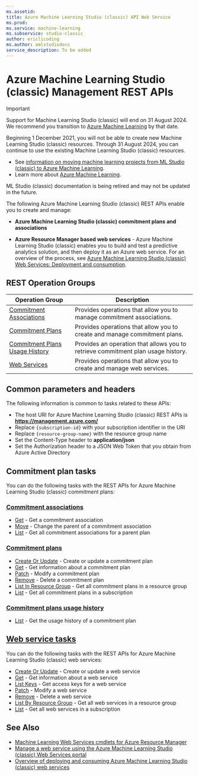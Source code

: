 ```yaml
---
ms.assetid: 
title: Azure Machine Learning Studio (classic) API Web Service
ms.prod: 
ms.service: machine-learning
ms.subservice: studio-classic
author: ericlicoding
ms.author: amlstudiodocs
service_description: To be added
---
```


# Azure Machine Learning Studio (classic) Management REST APIs

<!-- Deprecation notice for Machine Learning Studio (classic) docs
-->

> [!IMPORTANT]
> Support for Machine Learning Studio (classic) will end on 31 August 2024. We recommend you transition to [Azure Machine Learning](https://azure.microsoft.com/services/machine-learning/) by that date.
>
> Beginning 1 December 2021, you will not be able to create new Machine Learning Studio (classic) resources. Through 31 August 2024, you can continue to use the existing Machine Learning Studio (classic) resources.  
> 
> -	See [information on moving machine learning projects from ML Studio (classic) to Azure Machine Learning](/azure/machine-learning/migrate-overview). 
> -	Learn more about [Azure Machine Learning](/azure/machine-learning/overview-what-is-azure-machine-learning).
> 
> ML Studio (classic) documentation is being retired and may not be updated in the future.

The following Azure Machine Learning Studio (classic) REST APIs enable you to create and manage:

- **Azure Machine Learning Studio (classic) commitment plans and associations**

- **Azure Resource Manager based web services** - Azure Machine Learning Studio (classic) enables you to build and test a predictive analytics solution, and then deploy it as an Azure web service. 
For an overview of the process, see [Azure Machine Learning Studio (classic) Web Services: Deployment and consumption](/azure/machine-learning/studio/deploy-consume-web-service-guide).


## REST Operation Groups

| Operation Group | Description |
|-----------------|-------------|
|  [Commitment Associations](/rest/api/machinelearning/commitmentassociations) | Provides operations that allow you to manage commitment associations. |
|  [Commitment Plans](/rest/api/machinelearning/commitmentplans) | Provides operations that allow you to create and manage commitment plans. |
|  [Commitment Plans Usage History](/rest/api/machinelearning/usagehistory) | Provides an operation that allows you to retrieve commitment plan usage history. |
|  [Web Services](/rest/api/machinelearning/webservices) | Provides operations that allow you to create and manage web services. |

## Common parameters and headers

The following information is common to tasks related to these APIs:

- The host URI for Azure Machine Learning Studio (classic) REST APIs is **https://management.azure.com/**
- Replace `{subscription-id}` with your subscription identifier in the URI
- Replace `{resource-group-name}` with the resource group name
- Set the Content-Type header to **application/json**
- Set the Authorization header to a JSON Web Token that you obtain from Azure Active Directory <!-- This topic doesn't exist anymore: (for more information, see [Authenticating Azure Resource Manager requests](https://msdn.microsoft.com/library/azure/dn790557.aspx))-->

## Commitment plan tasks
You can do the following tasks with the REST APIs for Azure Machine Learning Studio (classic) commitment plans:

### [Commitment associations](/rest/api/machinelearning/commitmentassociations)
- [Get](/rest/api/machinelearning/CommitmentAssociations/Get) - Get a commitment association
- [Move](/rest/api/machinelearning/CommitmentAssociations/Move) - Change the parent of a commitment association
- [List](/rest/api/machinelearning/CommitmentAssociations/List) - Get all commitment associations for a parent plan

### [Commitment plans](/rest/api/machinelearning/commitmentplans)
- [Create Or Update](/rest/api/machinelearning/CommitmentPlans/CreateOrUpdate) - Create or update a commitment plan
- [Get](/rest/api/machinelearning/CommitmentPlans/Get) - Get information about a commitment plan
- [Patch](/rest/api/machinelearning/CommitmentPlans/Patch) - Modify a commitment plan
- [Remove](/rest/api/machinelearning/CommitmentPlans/Remove) - Delete a commitment plan
- [List In Resource Group](/rest/api/machinelearning/CommitmentPlans/ListInResourceGroup) - Get all commitment plans in a resource group
- [List](/rest/api/machinelearning/CommitmentPlans/List) - Get all commitment plans in a subscription

### [Commitment plans usage history](/rest/api/machinelearning/usagehistory)
- [List](/rest/api/machinelearning/UsageHistory/List) - Get the usage history of a commitment plan

## [Web service tasks](/rest/api/machinelearning/webservices)
You can do the following tasks with the REST APIs for Azure Machine Learning Studio (classic) web services:

- [Create Or Update](/rest/api/machinelearning/WebServices/CreateOrUpdate) - Create or update a web service
- [Get](/rest/api/machinelearning/WebServices/Get) - Get information about a web service
- [List Keys](/rest/api/machinelearning/WebServices/ListKeys) - Get access keys for a web service
- [Patch](/rest/api/machinelearning/WebServices/Patch) - Modify a web service
- [Remove](/rest/api/machinelearning/WebServices/Remove) - Delete a web service
- [List By Resource Group](/rest/api/machinelearning/WebServices/ListByResourceGroup) - Get all web services in a resource group
- [List](/rest/api/machinelearning/WebServices/List) - Get all web services in a subscription


## See Also

- [Machine Learning Web Services cmdlets for Azure Resource Manager](/powershell/module/az.machinelearning/)
- [Manage a web service using the Azure Machine Learning Studio (classic) Web Services portal](/azure/machine-learning/studio/manage-new-webservice)
- [Overview of deploying and consuming Azure Machine Learning Studio (classic) web services](/azure/machine-learning/studio/deploy-consume-web-service-guide)
